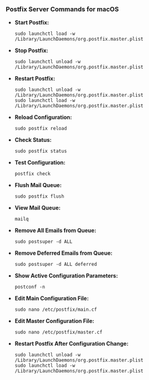 ### Postfix Server Commands for macOS

- **Start Postfix:**
  ```shell
  sudo launchctl load -w /Library/LaunchDaemons/org.postfix.master.plist
  ```
- **Stop Postfix:**
  ```shell
  sudo launchctl unload -w /Library/LaunchDaemons/org.postfix.master.plist
  ```
- **Restart Postfix:**
  ```shell
  sudo launchctl unload -w /Library/LaunchDaemons/org.postfix.master.plist
  sudo launchctl load -w /Library/LaunchDaemons/org.postfix.master.plist
  ```
- **Reload Configuration:**
  ```shell
  sudo postfix reload
  ```
- **Check Status:**
  ```shell
  sudo postfix status
  ```
- **Test Configuration:**
  ```shell
  postfix check
  ```
- **Flush Mail Queue:**
  ```shell
  sudo postfix flush
  ```
- **View Mail Queue:**
  ```shell
  mailq
  ```
- **Remove All Emails from Queue:**
  ```shell
  sudo postsuper -d ALL
  ```
- **Remove Deferred Emails from Queue:**
  ```shell
  sudo postsuper -d ALL deferred
  ```
- **Show Active Configuration Parameters:**
  ```shell
  postconf -n
  ```
- **Edit Main Configuration File:**
  ```shell
  sudo nano /etc/postfix/main.cf
  ```
- **Edit Master Configuration File:**
  ```shell
  sudo nano /etc/postfix/master.cf
  ```
- **Restart Postfix After Configuration Change:**
  ```shell
  sudo launchctl unload -w /Library/LaunchDaemons/org.postfix.master.plist
  sudo launchctl load -w /Library/LaunchDaemons/org.postfix.master.plist
  ```
  

